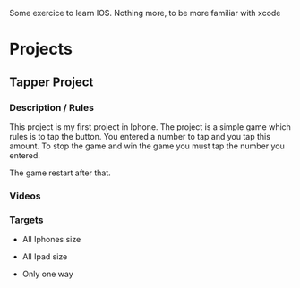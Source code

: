 Some exercice to learn IOS. Nothing more, to be more familiar with xcode


# Projects

## Tapper Project

### Description / Rules
This project is my first project in Iphone. The project is a simple game which rules is to tap the button. You entered a number to tap and you tap this amount.
To stop the game and win the game you must tap the number you entered.

The game restart after that.

### Videos



### Targets
* All Iphones size
* All Ipad size

* Only one way




